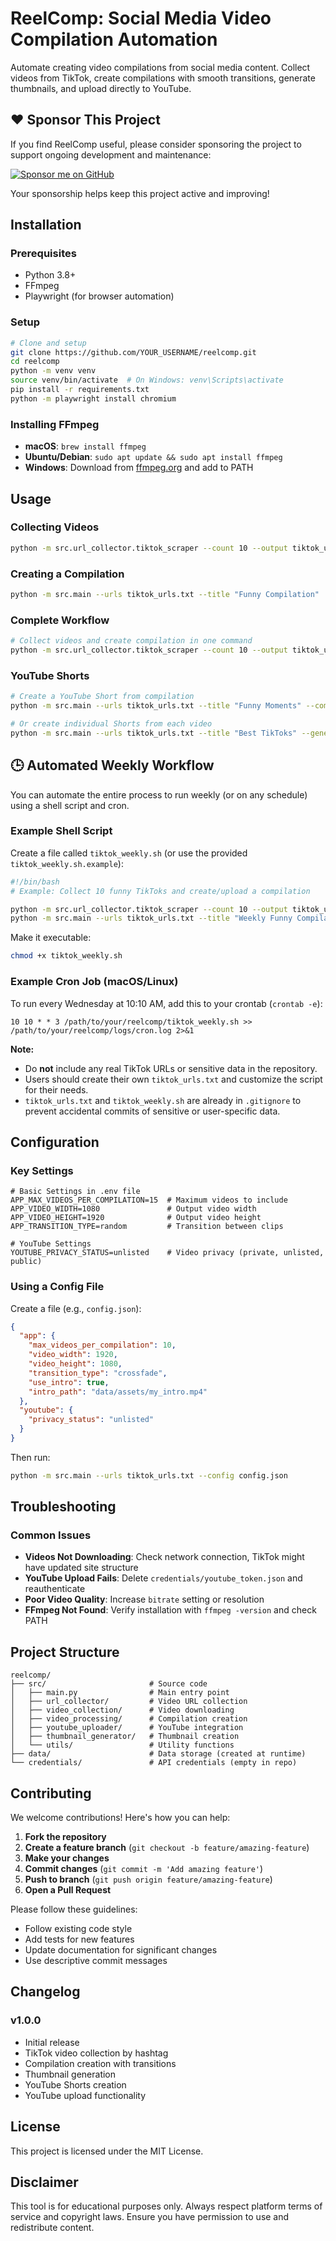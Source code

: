 # ReelComp: Social Media Video Compilation Automation

Automate creating video compilations from social media content. Collect videos from TikTok, create compilations with smooth transitions, generate thumbnails, and upload directly to YouTube.

## ❤️ Sponsor This Project

If you find ReelComp useful, please consider sponsoring the project to support ongoing development and maintenance:

[![Sponsor me on GitHub](https://img.shields.io/badge/Sponsor-Th3Ya0vi-blue?logo=github&style=for-the-badge)](https://github.com/sponsors/Th3Ya0vi)

Your sponsorship helps keep this project active and improving!

## Installation

### Prerequisites
- Python 3.8+
- FFmpeg
- Playwright (for browser automation)

### Setup

```bash
# Clone and setup
git clone https://github.com/YOUR_USERNAME/reelcomp.git
cd reelcomp
python -m venv venv
source venv/bin/activate  # On Windows: venv\Scripts\activate
pip install -r requirements.txt
python -m playwright install chromium
```

### Installing FFmpeg

- **macOS**: `brew install ffmpeg`
- **Ubuntu/Debian**: `sudo apt update && sudo apt install ffmpeg`
- **Windows**: Download from [ffmpeg.org](https://ffmpeg.org/download.html) and add to PATH

## Usage

### Collecting Videos

```bash
python -m src.url_collector.tiktok_scraper --count 10 --output tiktok_urls.txt --hashtag funny
```

### Creating a Compilation

```bash
python -m src.main --urls tiktok_urls.txt --title "Funny Compilation"
```

### Complete Workflow

```bash
# Collect videos and create compilation in one command
python -m src.url_collector.tiktok_scraper --count 10 --output tiktok_urls.txt --hashtag funny && python -m src.main --urls tiktok_urls.txt --title "Weekly Compilation" --upload
```

### YouTube Shorts

```bash
# Create a YouTube Short from compilation
python -m src.main --urls tiktok_urls.txt --title "Funny Moments" --compilation-short

# Or create individual Shorts from each video
python -m src.main --urls tiktok_urls.txt --title "Best TikToks" --generate-shorts
```

## 🕒 Automated Weekly Workflow

You can automate the entire process to run weekly (or on any schedule) using a shell script and cron.

### Example Shell Script

Create a file called `tiktok_weekly.sh` (or use the provided `tiktok_weekly.sh.example`):

```bash
#!/bin/bash
# Example: Collect 10 funny TikToks and create/upload a compilation

python -m src.url_collector.tiktok_scraper --count 10 --output tiktok_urls.txt --hashtag funny
python -m src.main --urls tiktok_urls.txt --title "Weekly Funny Compilation" --upload
```

Make it executable:

```bash
chmod +x tiktok_weekly.sh
```

### Example Cron Job (macOS/Linux)

To run every Wednesday at 10:10 AM, add this to your crontab (`crontab -e`):

```
10 10 * * 3 /path/to/your/reelcomp/tiktok_weekly.sh >> /path/to/your/reelcomp/logs/cron.log 2>&1
```

**Note:**
- Do **not** include any real TikTok URLs or sensitive data in the repository.
- Users should create their own `tiktok_urls.txt` and customize the script for their needs.
- `tiktok_urls.txt` and `tiktok_weekly.sh` are already in `.gitignore` to prevent accidental commits of sensitive or user-specific data.

## Configuration

### Key Settings

```
# Basic Settings in .env file
APP_MAX_VIDEOS_PER_COMPILATION=15  # Maximum videos to include
APP_VIDEO_WIDTH=1080               # Output video width
APP_VIDEO_HEIGHT=1920              # Output video height
APP_TRANSITION_TYPE=random         # Transition between clips

# YouTube Settings
YOUTUBE_PRIVACY_STATUS=unlisted    # Video privacy (private, unlisted, public)
```

### Using a Config File

Create a file (e.g., `config.json`):
```json
{
  "app": {
    "max_videos_per_compilation": 10,
    "video_width": 1920,
    "video_height": 1080,
    "transition_type": "crossfade",
    "use_intro": true,
    "intro_path": "data/assets/my_intro.mp4"
  },
  "youtube": {
    "privacy_status": "unlisted"
  }
}
```

Then run:
```bash
python -m src.main --urls tiktok_urls.txt --config config.json
```

## Troubleshooting

### Common Issues

- **Videos Not Downloading**: Check network connection, TikTok might have updated site structure
- **YouTube Upload Fails**: Delete `credentials/youtube_token.json` and reauthenticate
- **Poor Video Quality**: Increase `bitrate` setting or resolution
- **FFmpeg Not Found**: Verify installation with `ffmpeg -version` and check PATH

## Project Structure

```
reelcomp/
├── src/                       # Source code
│   ├── main.py                # Main entry point
│   ├── url_collector/         # Video URL collection
│   ├── video_collection/      # Video downloading
│   ├── video_processing/      # Compilation creation
│   ├── youtube_uploader/      # YouTube integration
│   ├── thumbnail_generator/   # Thumbnail creation
│   └── utils/                 # Utility functions
├── data/                      # Data storage (created at runtime)
└── credentials/               # API credentials (empty in repo)
```

## Contributing

We welcome contributions! Here's how you can help:

1. **Fork the repository**
2. **Create a feature branch** (`git checkout -b feature/amazing-feature`)
3. **Make your changes**
4. **Commit changes** (`git commit -m 'Add amazing feature'`)
5. **Push to branch** (`git push origin feature/amazing-feature`)
6. **Open a Pull Request**

Please follow these guidelines:
- Follow existing code style
- Add tests for new features
- Update documentation for significant changes
- Use descriptive commit messages

## Changelog

### v1.0.0

- Initial release
- TikTok video collection by hashtag
- Compilation creation with transitions
- Thumbnail generation
- YouTube Shorts creation
- YouTube upload functionality

## License

This project is licensed under the MIT License.

## Disclaimer

This tool is for educational purposes only. Always respect platform terms of service and copyright laws. Ensure you have permission to use and redistribute content.
